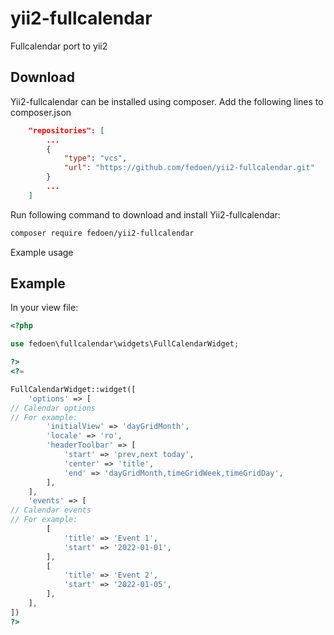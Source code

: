 # yii2-fullcalendar
Fullcalendar port to yii2

## Download

Yii2-fullcalendar can be installed using composer.
Add the following lines to composer.json

```json
    "repositories": [
        ...
        {
            "type": "vcs",
            "url": "https://github.com/fedoen/yii2-fullcalendar.git"
        }
        ...
    ]
```

Run following command to download and
install Yii2-fullcalendar:

```bash
composer require fedoen/yii2-fullcalendar
```

Example usage
## Example

In your view file:

```php
<?php

use fedoen\fullcalendar\widgets\FullCalendarWidget;

?>
<?=

FullCalendarWidget::widget([
    'options' => [
// Calendar options
// For example:
        'initialView' => 'dayGridMonth',
        'locale' => 'ro',
        'headerToolbar' => [
            'start' => 'prev,next today',
            'center' => 'title',
            'end' => 'dayGridMonth,timeGridWeek,timeGridDay',
        ],
    ],
    'events' => [
// Calendar events
// For example:
        [
            'title' => 'Event 1',
            'start' => '2022-01-01',
        ],
        [
            'title' => 'Event 2',
            'start' => '2022-01-05',
        ],
    ],
])
?>
```
